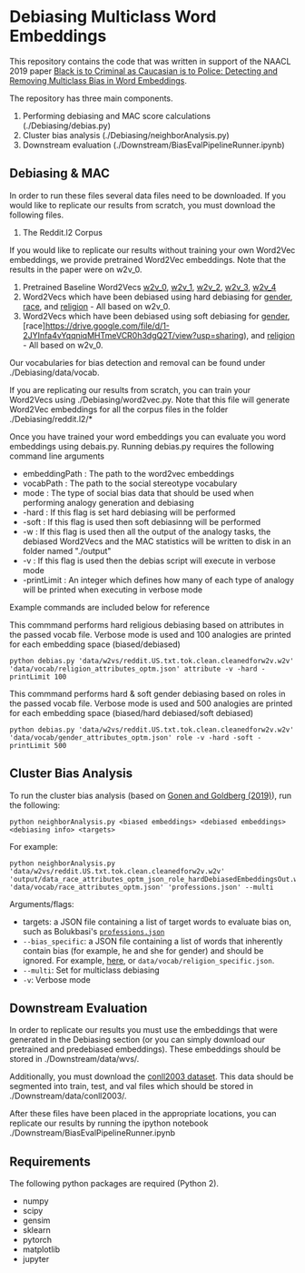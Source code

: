 # Debiasing Multiclass Word Embeddings

This repository contains the code that was written in support of the NAACL 2019 paper [Black is to Criminal as Caucasian is to Police:
Detecting and Removing Multiclass Bias in Word Embeddings](https://arxiv.org/abs/1904.04047).

The repository has three main components. 
1. Performing debiasing and MAC score calculations (./Debiasing/debias.py)
2. Cluster bias analysis (./Debiasing/neighborAnalysis.py)
3. Downstream evaluation (./Downstream/BiasEvalPipelineRunner.ipynb)

## Debiasing & MAC

In order to run these files several data files need to be downloaded. 
If you would like to replicate our results from scratch, you must download the following files.
1. The Reddit.l2 Corpus

If you would like to replicate our results without training your own Word2Vec embeddings, we provide pretrained Word2Vec embeddings. Note that the results in the paper were on w2v_0.
1. Pretrained Baseline Word2Vecs [w2v_0](https://drive.google.com/file/d/1IJdGfnKNaBLHP9hk0Ns7kReQwo_jR1xx/view?usp=sharing), [w2v_1](https://drive.google.com/file/d/1gDXFBFcOJuRTrTveBYnW5vH0uSSATwp_/view?usp=sharing), [w2v_2](https://drive.google.com/file/d/102grp_w69V91OuLIgY9aEXWbjEWAx3qD/view?usp=sharing), [w2v_3](https://drive.google.com/file/d/1IO6gucgEVxxzNPKrdARO6KDYbBBIwBjM/view?usp=sharing), [w2v_4](https://drive.google.com/file/d/1IhdRfHg373OYP_c-wsxEddxWIRpIlpNH/view?usp=sharing) 
2. Word2Vecs which have been debiased using hard debiasing for [gender](https://drive.google.com/file/d/1tXlYtN6C-S-8KTfn5nYZ4KpDOGi6ngCA/view?usp=sharing), [race](https://drive.google.com/file/d/1OM-WyNAg7JZg4GR3pm68kGLGrRLXKeOT/view?usp=sharing), and [religion](https://drive.google.com/file/d/1y5l2M_JdfCCNn3Hm16c_52MnoGJ6BCn7/view?usp=sharing) - All based on w2v_0. 
3. Word2Vecs which have been debiased using soft debiasing for [gender](https://drive.google.com/file/d/1JAGTYfH9I0pZ-UA8BdJq-AmswaXovRuM/view?usp=sharing), [race]https://drive.google.com/file/d/1-2JYInfa4vYqqniqMHTmeVCR0h3dgQ2T/view?usp=sharing), and [religion](https://drive.google.com/file/d/11g5u1S8TW6S7hELlM9-MIBrPbsqobqaq/view?usp=sharing) - All based on w2v_0.

Our vocabularies for bias detection and removal can be found under ./Debiasing/data/vocab.

If you are replicating our results from scratch, you can train your Word2Vecs using ./Debiasing/word2vec.py. Note that this file will generate Word2Vec embeddings for all the corpus files in the folder ./Debiasing/reddit.l2/*

Once you have trained your word embeddings you can evaluate you word embeddings using debais.py. Running debias.py requires the following command line arguments
* embeddingPath : The path to the word2vec embeddings
* vocabPath : The path to the social stereotype vocabulary
* mode : The type of social bias data that should be used when performing analogy generation and debiasing
* -hard : If this flag is set hard debiasing will be performed
* -soft : If this flag is used then soft debiasinng will be performed
* -w : If this flag is used then all the output of the analogy tasks, the debiased Word2Vecs and the MAC statistics will be written to disk in an folder named "./output"
* -v : If this flag is used then the debias script will execute in verbose mode
* -printLimit : An integer which defines how many of each type of analogy will be printed when executing in verbose mode

Example commands are included below for reference

This commmand performs hard religious debiasing based on attributes in the passed vocab file. Verbose mode is used and 100 analogies are printed for each embedding space (biased/debiased)
```
python debias.py 'data/w2vs/reddit.US.txt.tok.clean.cleanedforw2v.w2v' 'data/vocab/religion_attributes_optm.json' attribute -v -hard -printLimit 100
```
This commmand performs hard & soft gender debiasing based on roles in the passed vocab file. Verbose mode is used and 500 analogies are printed for each embedding space (biased/hard debiased/soft debiased)
```
python debias.py 'data/w2vs/reddit.US.txt.tok.clean.cleanedforw2v.w2v' 'data/vocab/gender_attributes_optm.json' role -v -hard -soft -printLimit 500
```

## Cluster Bias Analysis
To run the cluster bias analysis (based on [Gonen and Goldberg (2019)](https://arxiv.org/pdf/1903.03862.pdf)), run the following:
```
python neighborAnalysis.py <biased embeddings> <debiased embeddings> <debiasing info> <targets>
```

For example:
```
python neighborAnalysis.py 'data/w2vs/reddit.US.txt.tok.clean.cleanedforw2v.w2v' 'output/data_race_attributes_optm_json_role_hardDebiasedEmbeddingsOut.w2v' 'data/vocab/race_attributes_optm.json' 'professions.json' --multi
```
Arguments/flags:
- targets: a JSON file containing a list of target words to evaluate bias on, such as Bolukbasi's [`professions.json`](https://github.com/tolga-b/debiaswe/blob/master/data/professions.json)
- `--bias_specific`: a JSON file containing a list of words that inherently contain bias (for example, he and she for gender) and should be ignored. For example, [here](https://github.com/tolga-b/debiaswe/blob/master/data/gender_specific_full.json]), or `data/vocab/religion_specific.json`.
- `--multi`: Set for multiclass debiasing
- `-v`: Verbose mode

## Downstream Evaluation
In order to replicate our results you must use the embeddings that were generated in the Debiasing section (or you can simply download our pretrained and predebiased embeddings). These embeddings should be stored in ./Downstream/data/wvs/. 

Additionally, you must download the [conll2003 dataset](https://www.clips.uantwerpen.be/conll2003/ner/). This data should be segmented into train, test, and val files which should be stored in ./Downstream/data/conll2003/. 

After these files have been placed in the appropriate locations, you can replicate our results by running the ipython notebook ./Downstream/BiasEvalPipelineRunner.ipynb

## Requirements
The following python packages are required (Python 2).
* numpy
* scipy
* gensim
* sklearn
* pytorch
* matplotlib
* jupyter
